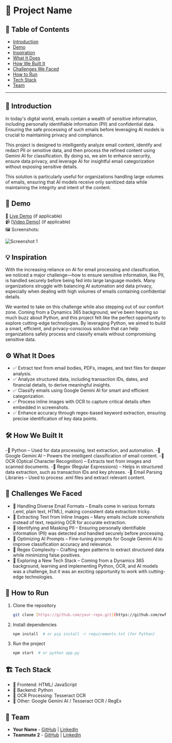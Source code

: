 # 🚀 Project Name

## 📌 Table of Contents
- [Introduction](#introduction)
- [Demo](#demo)
- [Inspiration](#inspiration)
- [What It Does](#what-it-does)
- [How We Built It](#how-we-built-it)
- [Challenges We Faced](#challenges-we-faced)
- [How to Run](#how-to-run)
- [Tech Stack](#tech-stack)
- [Team](#team)

---

## 🎯 Introduction
In today's digital world, emails contain a wealth of sensitive information, including personally identifiable information (PII) and confidential data. Ensuring the safe processing of such emails before leveraging AI models is crucial to maintaining privacy and compliance.

This project is designed to intelligently analyze email content, identify and redact PII or sensitive data, and then process the refined content using Gemini AI for classification. By doing so, we aim to enhance security, ensure data privacy, and leverage AI for insightful email categorization without exposing sensitive details.

This solution is particularly useful for organizations handling large volumes of emails, ensuring that AI models receive only sanitized data while maintaining the integrity and intent of the content.

## 🎥 Demo
🔗 [Live Demo](#) (if applicable)  
📹 [[Video Demo](https://github.com/ewfx/gaied-ai-explorers/blob/main/artifacts/demo/Email%20Extraction.mp4)] (if applicable)  
🖼️ Screenshots:

![Screenshot 1](link-to-image)

## 💡 Inspiration
With the increasing reliance on AI for email processing and classification, we noticed a major challenge—how to ensure sensitive information, like PII, is handled securely before being fed into large language models. Many organizations struggle with balancing AI automation and data privacy, especially when dealing with high volumes of emails containing confidential details.

We wanted to take on this challenge while also stepping out of our comfort zone. Coming from a Dynamics 365 background, we’ve been hearing so much buzz about Python, and this project felt like the perfect opportunity to explore cutting-edge technologies. By leveraging Python, we aimed to build a smart, efficient, and privacy-conscious solution that can help organizations safely process and classify emails without compromising sensitive data.

## ⚙️ What It Does
- ✅ Extract text from email bodies, PDFs, images, and text files for deeper analysis.
- ✅ Analyze structured data, including transaction IDs, dates, and financial details, to derive meaningful insights.
- ✅ Classify emails using Google Gemini AI for smart and efficient categorization.
- ✅ Process inline images with OCR to capture critical details often embedded in screenshots.
- ✅ Enhance accuracy through regex-based keyword extraction, ensuring precise identification of key data points.

## 🛠️ How We Built It
-🔹 Python – Used for data processing, text extraction, and automation.
-🔹 Google Gemini AI – Powers the intelligent classification of email content.
-🔹 OCR (Optical Character Recognition) – Extracts text from images and scanned documents.
-🔹 Regex (Regular Expressions) – Helps in structured data extraction, such as transaction IDs and key phrases.
-🔹 Email Parsing Libraries – Used to process .eml files and extract relevant content.

## 🚧 Challenges We Faced
- 🚧 Handling Diverse Email Formats – Emails come in various formats (.eml, plain text, HTML), making consistent data extraction tricky.
- 🚧 Extracting Text from Inline Images – Many emails include screenshots instead of text, requiring OCR for accurate extraction.
- 🚧 Identifying and Masking PII – Ensuring personally identifiable information (PII) was detected and handled securely before processing.
- 🚧 Optimizing AI Prompts – Fine-tuning prompts for Google Gemini AI to improve classification accuracy and relevance.
- 🚧 Regex Complexity – Crafting regex patterns to extract structured data while minimizing false positives.
- 🚧 Exploring a New Tech Stack – Coming from a Dynamics 365 background, learning and implementing Python, OCR, and AI models was a challenge, but it was an exciting opportunity to work with cutting-edge technologies.

## 🏃 How to Run
1. Clone the repository  
   ```sh
   git clone [https://github.com/your-repo.git](https://github.com/ewfx/gaied-ai-explorers)
   ```
2. Install dependencies  
   ```sh
   npm install  # or pip install -r requirements.txt (for Python)
   ```
3. Run the project  
   ```sh
   npm start  # or python app.py
   ```

## 🏗️ Tech Stack
- 🔹 Frontend: HTML/ JavaScript
- 🔹 Backend: Python
- 🔹 OCR Processing: Tesseract OCR  
- 🔹 Other: Google Gemini AI / Tesseract OCR / RegEx

## 👥 Team
- **Your Name** - [GitHub](#) | [LinkedIn](#)
- **Teammate 2** - [GitHub](#) | [LinkedIn](#)
